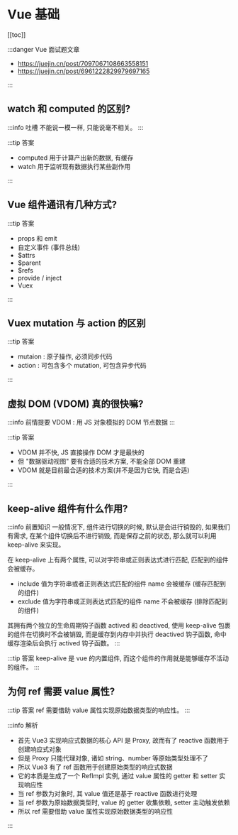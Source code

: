 # Vue 基础

[[toc]]

:::danger Vue 面试题文章

- https://juejin.cn/post/7097067108663558151
- https://juejin.cn/post/6961222829979697165

:::

## watch 和 computed 的区别?

:::info 吐槽
不能说一模一样, 只能说毫不相关。
:::

:::tip 答案

- computed 用于计算产出新的数据, 有缓存
- watch 用于监听现有数据执行某些副作用

:::

## Vue 组件通讯有几种方式?

:::tip 答案

- props 和 emit
- 自定义事件 (事件总线)
- $attrs
- $parent
- $refs
- provide / inject
- Vuex

:::

## Vuex mutation 与 action 的区别

:::tip 答案

- mutaion : 原子操作, 必须同步代码
- action : 可包含多个 mutation, 可包含异步代码

:::

## 虚拟 DOM (VDOM) 真的很快嘛?

:::info 前情提要
VDOM : 用 JS 对象模拟的 DOM 节点数据
:::

:::tip 答案

- VDOM 并不快, JS 直接操作 DOM 才是最快的
- 但 "数据驱动视图" 要有合适的技术方案, 不能全部 DOM 重建
- VDOM 就是目前最合适的技术方案(并不是因为它快, 而是合适)

:::

## keep-alive 组件有什么作用?

:::info 前置知识
一般情况下, 组件进行切换的时候, 默认是会进行销毁的, 如果我们有需求, 在某个组件切换后不进行销毁, 而是保存之前的状态, 那么就可以利用 keep-alive 来实现。

在 keep-alive 上有两个属性, 可以对字符串或正则表达式进行匹配, 匹配到的组件会被缓存。

- include 值为字符串或者正则表达式匹配的组件 name 会被缓存 (缓存匹配到的组件)
- exclude 值为字符串或正则表达式匹配的组件 name 不会被缓存 (排除匹配到的组件)

其拥有两个独立的生命周期钩子函数 actived 和 deactived, 使用 keep-alive 包裹的组件在切换时不会被销毁, 而是缓存到内存中并执行 deactived 钩子函数, 命中缓存渲染后会执行 actived 钩子函数。
:::

:::tip 答案
keep-alive 是 vue 的内置组件, 而这个组件的作用就是能够缓存不活动的组件。
:::

## 为何 ref 需要 value 属性?

:::tip 答案
ref 需要借助 value 属性实现原始数据类型的响应性。
:::

:::info 解析

- 首先 Vue3 实现响应式数据的核心 API 是 Proxy, 故而有了 reactive 函数用于创建响应式对象
- 但是 Proxy 只能代理对象, 诸如 string、number 等原始类型处理不了
- 所以 Vue3 有了 ref 函数用于创建原始类型的响应式数据
- 它的本质是生成了一个 RefImpl 实例, 通过 value 属性的 getter 和 setter 实现响应性
- 当 ref 参数为对象时, 其 value 值还是基于 reactive 函数进行处理
- 当 ref 参数为原始数据类型时, value 的 getter 收集依赖, setter 主动触发依赖
- 所以 ref 需要借助 value 属性实现原始数据类型的响应性

:::
